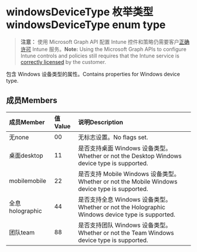 # <a name="windowsdevicetype-enum-type"></a><span data-ttu-id="73ae0-101">windowsDeviceType 枚举类型</span><span class="sxs-lookup"><span data-stu-id="73ae0-101">windowsDeviceType enum type</span></span>

> <span data-ttu-id="73ae0-102">**注意：** 使用 Microsoft Graph API 配置 Intune 控件和策略仍需要客户[正确许可](https://go.microsoft.com/fwlink/?linkid=839381) Intune 服务。</span><span class="sxs-lookup"><span data-stu-id="73ae0-102">**Note:** Using the Microsoft Graph APIs to configure Intune controls and policies still requires that the Intune service is [correctly licensed](https://go.microsoft.com/fwlink/?linkid=839381) by the customer.</span></span>

<span data-ttu-id="73ae0-103">包含 Windows 设备类型的属性。</span><span class="sxs-lookup"><span data-stu-id="73ae0-103">Contains properties for Windows device type.</span></span>
## <a name="members"></a><span data-ttu-id="73ae0-104">成员</span><span class="sxs-lookup"><span data-stu-id="73ae0-104">Members</span></span>
|<span data-ttu-id="73ae0-105">成员</span><span class="sxs-lookup"><span data-stu-id="73ae0-105">Member</span></span>|<span data-ttu-id="73ae0-106">值</span><span class="sxs-lookup"><span data-stu-id="73ae0-106">Value</span></span>|<span data-ttu-id="73ae0-107">说明</span><span class="sxs-lookup"><span data-stu-id="73ae0-107">Description</span></span>|
|:---|:---|:---|
|<span data-ttu-id="73ae0-108">无</span><span class="sxs-lookup"><span data-stu-id="73ae0-108">none</span></span>|<span data-ttu-id="73ae0-109">0</span><span class="sxs-lookup"><span data-stu-id="73ae0-109">0</span></span>|<span data-ttu-id="73ae0-110">无标志设置。</span><span class="sxs-lookup"><span data-stu-id="73ae0-110">No flags set.</span></span>|
|<span data-ttu-id="73ae0-111">桌面</span><span class="sxs-lookup"><span data-stu-id="73ae0-111">desktop</span></span>|<span data-ttu-id="73ae0-112">1</span><span class="sxs-lookup"><span data-stu-id="73ae0-112">1</span></span>|<span data-ttu-id="73ae0-113">是否支持桌面 Windows 设备类型。</span><span class="sxs-lookup"><span data-stu-id="73ae0-113">Whether or not the Desktop Windows device type is supported.</span></span>|
|<span data-ttu-id="73ae0-114">mobile</span><span class="sxs-lookup"><span data-stu-id="73ae0-114">mobile</span></span>|<span data-ttu-id="73ae0-115">2</span><span class="sxs-lookup"><span data-stu-id="73ae0-115">2</span></span>|<span data-ttu-id="73ae0-116">是否支持 Mobile Windows 设备类型。</span><span class="sxs-lookup"><span data-stu-id="73ae0-116">Whether or not the Mobile Windows device type is supported.</span></span>|
|<span data-ttu-id="73ae0-117">全息</span><span class="sxs-lookup"><span data-stu-id="73ae0-117">holographic</span></span>|<span data-ttu-id="73ae0-118">4</span><span class="sxs-lookup"><span data-stu-id="73ae0-118">4</span></span>|<span data-ttu-id="73ae0-119">是否支持全息 Windows 设备类型。</span><span class="sxs-lookup"><span data-stu-id="73ae0-119">Whether or not the Holographic Windows device type is supported.</span></span>|
|<span data-ttu-id="73ae0-120">团队</span><span class="sxs-lookup"><span data-stu-id="73ae0-120">team</span></span>|<span data-ttu-id="73ae0-121">8</span><span class="sxs-lookup"><span data-stu-id="73ae0-121">8</span></span>|<span data-ttu-id="73ae0-122">是否支持团队 Windows 设备类型。</span><span class="sxs-lookup"><span data-stu-id="73ae0-122">Whether or not the Team Windows device type is supported.</span></span>|



